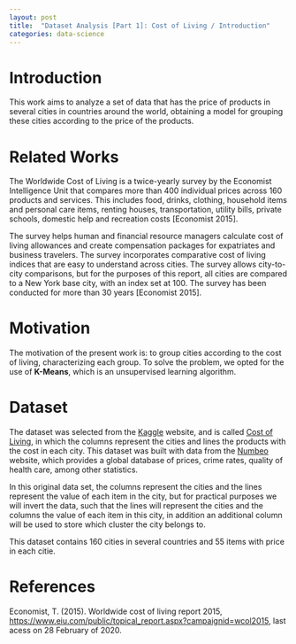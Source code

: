 ```yaml
---
layout: post
title:  "Dataset Analysis [Part 1]: Cost of Living / Introduction"
categories: data-science
---
```


# Introduction
This work aims to analyze a set of data that has the price of products in several cities in countries around the world, obtaining a model for grouping these cities according to the price of the products.

# Related Works

The Worldwide Cost of Living is a twice-yearly survey by the Economist Intelligence Unit that compares more than 400 individual prices across 160 products and services. This includes food, drinks, clothing, household items and personal care items, renting houses, transportation, utility bills, private schools, domestic help and recreation costs [Economist 2015].

The survey helps human and financial resource managers calculate cost of living allowances and create compensation packages for expatriates and business travelers. The survey incorporates comparative cost of living indices that are easy to understand across cities. The survey allows city-to-city comparisons, but for the purposes of this report, all cities are compared to a New York base city, with an index set at 100. The survey has been conducted for more than 30 years [Economist 2015].

# Motivation

The motivation of the present work is: to group cities according to the cost of living, characterizing each group. To solve the problem, we opted for the use of **K-Means**, which is an unsupervised learning algorithm.

# Dataset

The dataset was selected from the <a href="https://www.kaggle.com">Kaggle</a> website, and is called <a href="https://www.kaggle.com/stephenofarrell/cost-of-living">Cost of Living</a>, in which the columns represent the cities and lines the products with the cost in each city. This dataset was built with data from the <a href="https://www.numbeo.com/">Numbeo</a> website, which provides a global database of prices, crime rates, quality of health care, among other statistics.

In this original data set, the columns represent the cities and the lines represent the value of each item in the city, but for practical purposes we will invert the data, such that the lines will represent the cities and the columns the value of each item in this city, in addition an additional column will be used to store which cluster the city belongs to.

This dataset contains 160 cities in several countries and 55 items with price in each citie.

# References

Economist, T. (2015). Worldwide cost of living report 2015, <a href="https://www.eiu.com/public/topical_report.aspx?campaignid=wcol2015">https://www.eiu.com/public/topical_report.aspx?campaignid=wcol2015</a>, last acess on 28 February of 2020.
